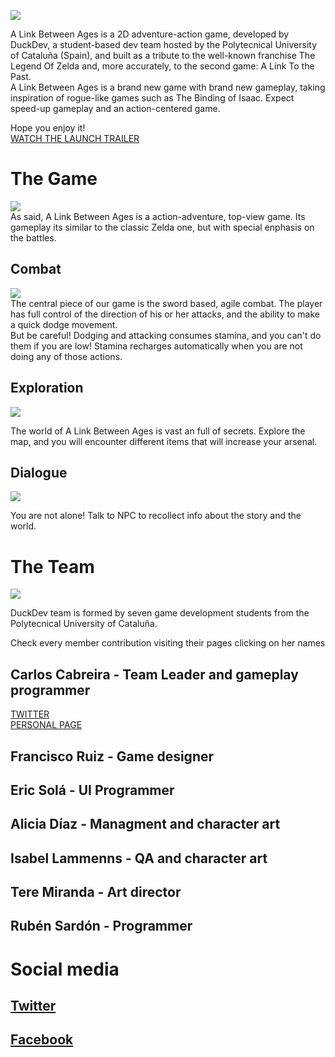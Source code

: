 
![](https://fotos.subefotos.com/d1740900ec8419e126fe2dca89910b70o.png)


 A Link Between Ages is a 2D adventure-action game, developed by DuckDev, a student-based dev team hosted by the Polytecnical University of Cataluña (Spain), and built as a tribute to the well-known franchise The Legend Of Zelda and, more accurately, to the second game: A Link To the Past.   
  A Link Between Ages is a brand new game with brand new gameplay, taking inspiration of rogue-like games such as The Binding of Isaac.
  Expect speed-up gameplay and an action-centered game.   
  
  Hope you enjoy it!  
  [WATCH THE LAUNCH TRAILER](https://www.youtube.com/watch?v=1zKuvson0wY&feature=youtu.be)
  
<h1> The Game </h1>   

 ![](https://fotos.subefotos.com/a771dbf63c2349ffa76e10ffff750b54o.png)   
    As said, A Link Between Ages is a action-adventure, top-view game. Its gameplay its similar to the classic Zelda one, but with special enphasis on the battles.  
    
<h2>Combat </h2>   

 ![](https://fotos.subefotos.com/b043f1e01de16d1a3a53f2c0e3808236o.gif)    
 The central piece of our game is the sword based, agile combat. The player has full control of the direction of his or her attacks, and the ability to make a quick dodge movement.   
 But be careful! Dodging and attacking consumes stamina, and you can't do them if you are low! Stamina recharges automatically when you are not doing any of those actions.   
 
 <h2>Exploration</h2>   
 
 ![](https://fotos.subefotos.com/382385bb9c70a8a1c16f4cde353f2089o.png)   
 
   The world of A Link Between Ages is vast an full of secrets. Explore the map, and you will encounter different items that will increase your arsenal.
   
  <h2>Dialogue</h2>      
  
   ![](https://fotos.subefotos.com/db1d48117b69d6192454137309ad8de1o.png)   
   
   You are not alone! Talk to NPC to recollect info about the story and the world.  
  
<h1> The Team </h1>   

 ![](https://fotos.subefotos.com/a09ca9373f31b9b83f4d4ff095a4cb32o.png)   
  
 DuckDev team is formed by seven game development students from the Polytecnical University of Cataluña.
 
 
 Check every member contribution visiting their pages clicking on her names
 
 
<h2>Carlos Cabreira - Team Leader and gameplay programmer </h2>   

[TWITTER](https://twitter.com/carcasanchez)     
[PERSONAL PAGE](https://carcasanchez.github.io/)
  
 
<h2> Francisco Ruiz - Game designer </h2>
 
<h2> Eric Solá - UI Programmer </h2>
 
<h2> Alicia Díaz - Managment and character art </h2>
 
<h2> Isabel Lammenns - QA and character art </h2>
 
<h2> Tere Miranda - Art director </h2>
 
<h2> Rubén Sardón - Programmer </h2>
 
 
<h1> Social media</h1>  

[<h2> Twitter </h2>](https://twitter.com/DuckDevv)

[<h2> Facebook </h2>](https://es-es.facebook.com/DuckDevv/)
  


